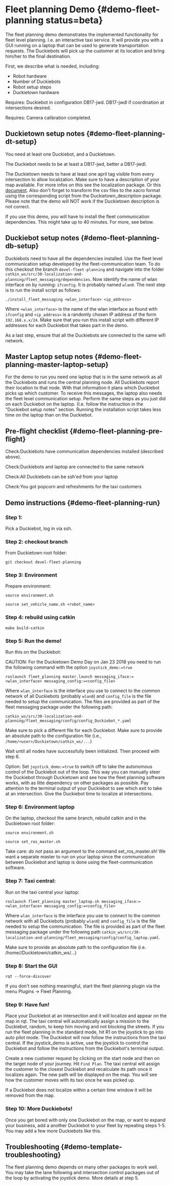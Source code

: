 # Fleet planning Demo {#demo-fleet-planning status=beta}

The fleet planning demo demonstrates the implemented functionality for fleet level planning. I.e. an interactive taxi service.
It will provide you with a GUI running on a laptop that can be used to generate transportation requests. The Duckiebots will pick up the customer at its location and bring him/her to the final destination.

First, we describe what is needed, including:

* Robot hardware
* Number of Duckiebots
* Robot setup steps
* Duckietown hardware

<div class='requirements' markdown="1">

Requires: Duckiebot in configuration DB17-jwd. DB17-jwdl if coordination at intersections desired.

Requires: Camera calibration completed.

</div>

## Duckietown setup notes {#demo-fleet-planning-dt-setup}

You need at least one Duckiebot, and a Duckietown.

The Duckiebot needs to be at least a DB17-jwd, better a DB17-jwdl.

The Duckietown needs to have at least one april tag visible from every intersection to allow localization. Make sure to have a description of your map available. For more infos on this see the localization package. Or this [document](https://docs.google.com/document/d/1VE2v2Yn8d4wzA8DnPuA429gYzFeV_zTX8rDFCZCKIE0/edit). Also don't forget to transform the csv files to the xacro format using the corresponding script from the Duckietown_description package. Please note that the demo will NOT work if the Duckietown description is not correct.

If you use this demo, you will have to install the fleet communication dependencies. This might take up to 40 minutes. For more, see below.

## Duckiebot setup notes {#demo-fleet-planning-db-setup}

Duckiebots need to have all the dependencies installed. Use the fleet level communication setup developed by the fleet-communication team. To do this checkout the branch `devel-fleet-planning` and navigate into the folder `catkin_ws/src/30-localization-and-planning/fleet_messaging/dependencies`. Now identify the name of wlan interface on by running: `ifconfig`. It is probably named `wlan0`. The next step is to run the install script as follows:

    ./install_fleet_messaging <wlan_interface> <ip_address>

Where `<wlan_interface>` is the name of the wlan interface as found with `ifconfig` and `<ip_address>` is a randomly chosen IP address of the form `192.168.x.x/24`. Make sure that you run this install script with different IP addresses for each Duckiebot that takes part in the demo.

As a last step, ensure that all the Duckiebots are connected to the same wifi network.

## Master Laptop setup notes {#demo-fleet-planning-master-laptop-setup}

For the demo to run you need one laptop that is in the same network as all the Duckiebots and runs the central planning node. All Duckiebots report their location to that node. With that information it plans which Duckiebot picks up which customer. To receive this messages, the laptop also needs the fleet level communication setup. Perform the same steps as you just did on each Duckiebot on the laptop. (I.e. follow the instruction in the "Duckiebot setup notes" section. Running the installation script takes less time on the laptop than on the Duckiebot.

## Pre-flight checklist {#demo-fleet-planning-pre-flight}

Check:Duckiebots have communication dependencies installed (described above).

Check:Duckiebots and laptop are connected to the same network

Check:All Duckiebots can be ssh'ed from your laptop

Check:You got popcorn and refreshments for the taxi customers

## Demo instructions {#demo-fleet-planning-run}

### Step 1:

Pick a Duckiebot, log in via ssh.

### Step 2: checkout branch

From Duckietown root folder:

    git checkout devel-fleet-planning

### Step 3: Environment

 Prepare environment:

    source environment.sh

    source set_vehicle_name.sh <robot_name>

### Step 4: rebuild using catkin

    make build-catkin

### Step 5: Run the demo!

Run this on the Duckiebot:

CAUTION: For the Duckietown Demo Day on Jan 23 2018 you need to run the following command with the option `joystick_demo:=true`

    roslaunch fleet_planning master.launch messaging_iface:=<wlan_interface> messaging_config:=<config_file>

Where `wlan_interface` is the interface you use to connect to the common network of all Duckiebots (probably `wlan0`) and `config_file` is the file needed to setup the communication. The files are provided as part of the fleet messaging package under the following path:

    catkin_ws/src/30-localization-and-planning/fleet_messaging/config/config_Duckiebot_*.yaml

  Make sure to pick a different file for each Duckiebot. Make sure to provide an absolute path to the configuration file (i.e., `/home/<user>/Duckietown/catkin_ws/...`)

Wait until all nodes have successfully been initialized. Then proceed with step 6.

Option: Set `joystick_demo:=true` to switch off to take the autonomous control of the Duckiebot out of the loop. This way you can manually steer the Duckiebot through Duckietown and see how the fleet planning software works, with as litte dependency on other packages as possible. Pay attention to the terminal output of your Duckiebot to see which exit to take at an intersection. Give the Duckiebot time to localize at intersections.

### Step 6: Environment laptop

On the laptop, checkout the same branch, rebuild catkin and in the Duckietown root folder:

    source environment.sh

    source set_ros_master.sh

Take care: *do not* pass an argument to the command set_ros_master.sh! We want a separate master to run on your laptop since the communication between Duckiebot and laptop is done using the fleet-communication software.

### Step 7: Taxi central:

Run on the taxi central your laptop:

    roslaunch fleet_planning master_laptop.sh messaging_iface:=<wlan_interface> messaging_config:=<config_file>

Where `wlan_interface` is the interface you use to connect to the common network with all Duckiebots (probably `wlan0`) and `config_file` is the file needed to setup the communication. The file is provided as part of the fleet messaging package under the following path `catkin_ws/src/30-localization-and-planning/fleet_messaging/config/config_laptop.yaml`.

Make sure to provide an absolute path to the configuration file (i.e. /home/<user>/Duckietown/catkin_ws/...)

### Step 8: Start the GUI

    rqt --force-discover

If you don't see nothing meaningful, start the fleet planning plugin via the menu Plugins $\rightarrow$ Fleet Planning.

### Step 9: Have fun!

Place your Duckiebot at an intersection and it will localize and appear on the map in rqt. The taxi central will automatically assign a mission to the Duckiebot, random, to keep him moving and not blocking the streets. If you run the fleet planning in the standard mode, hit R1 on the joystick to go into auto pilot mode. The Duckiebot will now follow the instructions from the taxi central. If the joystick_demo is active, use the joystick to control the Duckiebot and follow the instructions from the Duckiebot's terminal output.

Create a new customer request by clicking on the start node and then on the target node of your journey. Hit `Find Plan`. The taxi central will assign the customer to the closest Duckiebot and recalculate its path once it localizes again. The new path will be displayed on the map. You will see how the customer moves with its taxi once he was picked up.

If a Duckiebot does not localize within a certain time window it will be removed from the map.

### Step 10: More Duckiebots!

Once you get bored with only one Duckiebot on the map, or want to expand your business, add a another Duckiebot to your fleet by repeating steps 1-5. You may add a few more Duckiebots like this.  

## Troubleshooting {#demo-template-troubleshooting}

The fleet planning demo depends on many other packages to work well. You may take the lane following and intersection control packages out of the loop by activating the joystick demo. More details at step 5.
